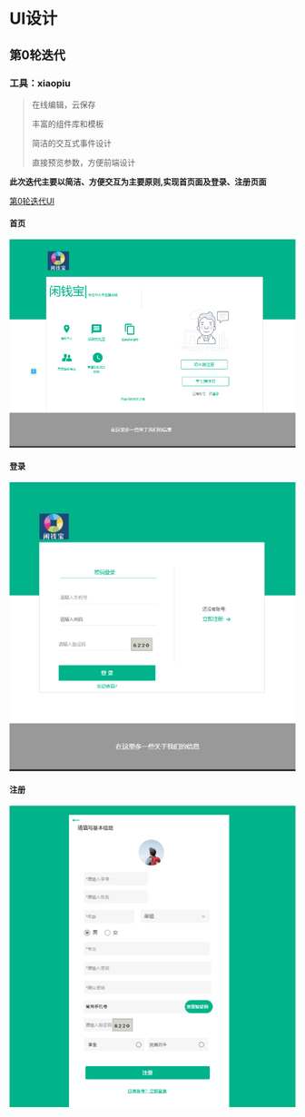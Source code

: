 # UI设计
## 第0轮迭代
### 工具：xiaopiu
 >在线编辑，云保存
 >
 >丰富的组件库和模板
 >
 >简洁的交互式事件设计
 >
 >直接预览参数，方便前端设计
 
**此次迭代主要以简洁、方便交互为主要原则,实现首页面及登录、注册页面**

[第0轮迭代UI](https://www.xiaopiu.com/project?proid=5cc14ff16967a47ec7cab842)

#### 首页

   ![image1](/image/image1.png)
 
#### 登录

   ![image2](/image/image2.png)

#### 注册

   ![image3](/image/image3.png)
 
 
